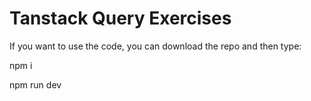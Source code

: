 # Tanstack Query Exercises

If you want to use the code, you can download the repo and then type:

npm i

npm run dev

